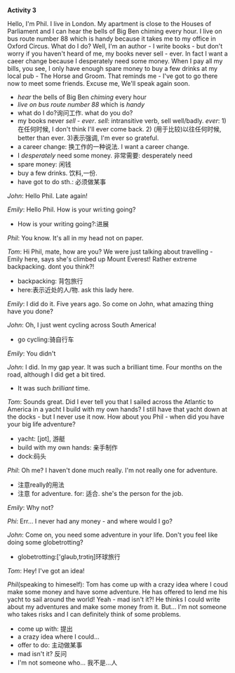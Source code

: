 **Activity 3**

Hello, I'm Phil. I live in London. My apartment is close to the Houses of Parliament and I can hear the bells of Big Ben chiming every hour. I live on bus route number 88 which is handy because it takes me to my office in Oxford Circus. What do I do? Well, I'm an author - I write books - but don't worry if you haven't heard of me, my books never sell - ever. In fact I want a caeer change because I desperately need some money. When I pay all my bills, you see, I only have enough spare money to buy a few drinks at my local pub - The Horse and Groom. That reminds me - I've got to go there now to meet some friends. Excuse me, We'll speak again soon.


  - *hear* the bells of Big Ben *chiming* every hour
  - *live on* *bus route number 88* which is *handy*
  - what do I do?询问工作. what do you do?
  - my books never *sell* - *ever*. *sell*: intransitive verb, sell well/badly.  *ever*: 1)在任何时候, I don't think I'll ever come back. 2) (用于比较)以往任何时候, better than ever. 3)表示强调, I'm ever so grateful.
  - a career change: 换工作的一种说法. I want a career change.
  - I *desperately* need some money. 非常需要: desperately need
  - spare money: 闲钱
  - buy a few drinks. 饮料,一份.
  - have got to do sth.: 必须做某事

*John*: Hello Phil. Late again!

*Emily*: Hello Phil. How is your wri:ting going?
  - How is your writing going?:进展

*Phil*: You know. It's all in my head not on paper.

*Tom*: Hi Phil, mate, how are you? We were just talking about travelling - Emily here, says she's climbed up Mount Everest! Rather extreme backpacking. dont you think?!
  - backpacking: 背包旅行
  - here:表示近处的人/物. ask this lady here.

*Emily*: I did do it. Five years ago. So come on John, what amazing thing have you done?

*John*: Oh, I just went cycling across South America!

  - go cycling:骑自行车

*Emily*: You didn't

*John*: I did. In my gap year. It was such a brilliant time. Four months on the road, although I did get a bit tired.
  - It was such *brilliant* time.

*Tom*: Sounds great. Did I ever tell you that I sailed across the Atlantic to America in a yacht I build with my own hands? I still have that yacht down at the docks - but I never use it now. How about you Phil - when did you have your big life adventure?
  - yacht: [jɒt], 游艇
  - build with my own hands: 亲手制作
  - dock:码头

*Phil*: Oh me? I haven't done much really. I'm not really one for adventure.

  - 注意really的用法
  - 注意 for adventure. for: 适合. she's the person for the job.

*Emily*: Why not?

*Phi*: Err... I never had any money - and where would I go?

*John*: Come on, you need some adventure in your life. Don't you feel like doing some globetrotting?
  - globetrotting:['ɡləub,trɔtiŋ]环球旅行

*Tom*: Hey! I've got an idea!

*Phil*(speaking to himeself): Tom has come up with a crazy idea where I coud make some money and have some adventure. He has offered to lend me his yacht to sail around the world! Yeah - mad isn't it?! He thinks I could write about my adventures and make some money from it. But... I'm not someone who takes risks and I can definitely think of some problems. 

  - come up with: 提出
  - a crazy idea where I could...
  - offer to do: 主动做某事
  - mad isn't it? 反问
  - I'm not someone who... 我不是...人
 
